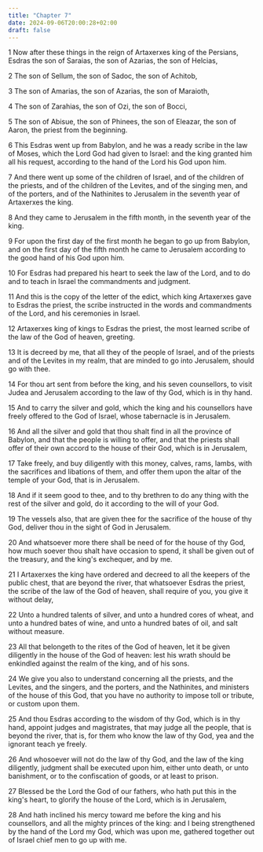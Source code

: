 ```yaml
---
title: "Chapter 7"
date: 2024-09-06T20:00:28+02:00
draft: false
---
```



1 Now after these things in the reign of Artaxerxes king of the Persians, Esdras the son of Saraias, the son of Azarias, the son of Helcias,

2 The son of Sellum, the son of Sadoc, the son of Achitob,

3 The son of Amarias, the son of Azarias, the son of Maraioth,

4 The son of Zarahias, the son of Ozi, the son of Bocci,

5 The son of Abisue, the son of Phinees, the son of Eleazar, the son of Aaron, the priest from the beginning.

6 This Esdras went up from Babylon, and he was a ready scribe in the law of Moses, which the Lord God had given to Israel: and the king granted him all his request, according to the hand of the Lord his God upon him.

7 And there went up some of the children of Israel, and of the children of the priests, and of the children of the Levites, and of the singing men, and of the porters, and of the Nathinites to Jerusalem in the seventh year of Artaxerxes the king.

8 And they came to Jerusalem in the fifth month, in the seventh year of the king.

9 For upon the first day of the first month he began to go up from Babylon, and on the first day of the fifth month he came to Jerusalem according to the good hand of his God upon him.

10 For Esdras had prepared his heart to seek the law of the Lord, and to do and to teach in Israel the commandments and judgment.

11 And this is the copy of the letter of the edict, which king Artaxerxes gave to Esdras the priest, the scribe instructed in the words and commandments of the Lord, and his ceremonies in Israel.

12 Artaxerxes king of kings to Esdras the priest, the most learned scribe of the law of the God of heaven, greeting.

13 It is decreed by me, that all they of the people of Israel, and of the priests and of the Levites in my realm, that are minded to go into Jerusalem, should go with thee.

14 For thou art sent from before the king, and his seven counsellors, to visit Judea and Jerusalem according to the law of thy God, which is in thy hand.

15 And to carry the silver and gold, which the king and his counsellors have freely offered to the God of Israel, whose tabernacle is in Jerusalem.

16 And all the silver and gold that thou shalt find in all the province of Babylon, and that the people is willing to offer, and that the priests shall offer of their own accord to the house of their God, which is in Jerusalem,

17 Take freely, and buy diligently with this money, calves, rams, lambs, with the sacrifices and libations of them, and offer them upon the altar of the temple of your God, that is in Jerusalem.

18 And if it seem good to thee, and to thy brethren to do any thing with the rest of the silver and gold, do it according to the will of your God.

19 The vessels also, that are given thee for the sacrifice of the house of thy God, deliver thou in the sight of God in Jerusalem.

20 And whatsoever more there shall be need of for the house of thy God, how much soever thou shalt have occasion to spend, it shall be given out of the treasury, and the king's exchequer, and by me.

21 I Artaxerxes the king have ordered and decreed to all the keepers of the public chest, that are beyond the river, that whatsoever Esdras the priest, the scribe of the law of the God of heaven, shall require of you, you give it without delay,

22 Unto a hundred talents of silver, and unto a hundred cores of wheat, and unto a hundred bates of wine, and unto a hundred bates of oil, and salt without measure.

23 All that belongeth to the rites of the God of heaven, let it be given diligently in the house of the God of heaven: lest his wrath should be enkindled against the realm of the king, and of his sons.

24 We give you also to understand concerning all the priests, and the Levites, and the singers, and the porters, and the Nathinites, and ministers of the house of this God, that you have no authority to impose toll or tribute, or custom upon them.

25 And thou Esdras according to the wisdom of thy God, which is in thy hand, appoint judges and magistrates, that may judge all the people, that is beyond the river, that is, for them who know the law of thy God, yea and the ignorant teach ye freely.

26 And whosoever will not do the law of thy God, and the law of the king diligently, judgment shall be executed upon him, either unto death, or unto banishment, or to the confiscation of goods, or at least to prison.

27 Blessed be the Lord the God of our fathers, who hath put this in the king's heart, to glorify the house of the Lord, which is in Jerusalem,

28 And hath inclined his mercy toward me before the king and his counsellors, and all the mighty princes of the king: and I being strengthened by the hand of the Lord my God, which was upon me, gathered together out of Israel chief men to go up with me.

